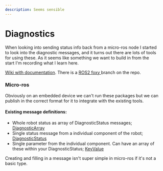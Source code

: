 ```yaml
---
description: Seems sensible
---
```


# Diagnostics

When looking into sending status info back from a micro-ros node I started to look into the diagnostic messages, and it turns out there are lots of tools for using these. As it seems like something we want to build in from the start I'm recording what I learn here. 

[Wiki with documentation](http://wiki.ros.org/diagnostics). There is a [ROS2 foxy ](https://github.com/ros/diagnostics/tree/foxy)branch on the repo. 

### Micro-ros

Obviously on an embedded device we can't run these packages but we can publish in the correct format for it to integrate with the existing tools.

#### Existing message definitions:

* Whole robot status as array of DiagnosticStatus messages; [DiagnosticArray](http://docs.ros.org/en/api/diagnostic_msgs/html/msg/DiagnosticArray.html)
* Single status message from a individual component of the robot; [DiagnosticStatus](http://docs.ros.org/en/api/diagnostic_msgs/html/msg/DiagnosticStatus.html) 
* Single parameter from the individual component. Can have an array of these within your DiagnosticStatus; [KeyValue](http://docs.ros.org/en/api/diagnostic_msgs/html/msg/KeyValue.html)

Creating and filling in a message isn't super simple in micro-ros if it's not a basic type.



